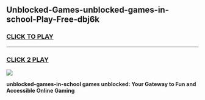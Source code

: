
## Unblocked-Games-unblocked-games-in-school-Play-Free-dbj6k
<h3>
<a href="https://premium76.site?title=unblocked-games-in-school&ref=21A">CLICK TO PLAY</a></h3>
<hr>

<h3>
<a href="https://premium76.site?title=unblocked-games-in-school&ref=21A">CLICK 2 PLAY</a>
  
</h3>

<a href="https://premium76.site?title=unblocked-games-in-school&ref=21A"><img src="https://clearcache.store/games.png"></a>


**unblocked-games-in-school games unblocked: Your Gateway to Fun and Accessible Online Gaming**
